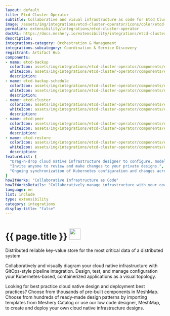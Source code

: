 ```yaml
---
layout: default
title: Etcd Cluster Operator
subtitle: Collaborative and visual infrastructure as code for Etcd Cluster Operator
image: /assets/img/integrations/etcd-cluster-operator/icons/color/etcd-cluster-operator-color.svg
permalink: extensibility/integrations/etcd-cluster-operator
docURL: https://docs.meshery.io/extensibility/integrations/etcd-cluster-operator
description: 
integrations-category: Orchestration & Management
integrations-subcategory: Coordination & Service Discovery
registrant: Artifact Hub
components: 
- name: etcd-backup
  colorIcon: assets/img/integrations/etcd-cluster-operator/components/etcd-backup/icons/color/etcd-backup-color.svg
  whiteIcon: assets/img/integrations/etcd-cluster-operator/components/etcd-backup/icons/white/etcd-backup-white.svg
  description: 
- name: etcd-backup-schedule
  colorIcon: assets/img/integrations/etcd-cluster-operator/components/etcd-backup-schedule/icons/color/etcd-backup-schedule-color.svg
  whiteIcon: assets/img/integrations/etcd-cluster-operator/components/etcd-backup-schedule/icons/white/etcd-backup-schedule-white.svg
  description: 
- name: etcd-cluster
  colorIcon: assets/img/integrations/etcd-cluster-operator/components/etcd-cluster/icons/color/etcd-cluster-color.svg
  whiteIcon: assets/img/integrations/etcd-cluster-operator/components/etcd-cluster/icons/white/etcd-cluster-white.svg
  description: 
- name: etcd-peer
  colorIcon: assets/img/integrations/etcd-cluster-operator/components/etcd-peer/icons/color/etcd-peer-color.svg
  whiteIcon: assets/img/integrations/etcd-cluster-operator/components/etcd-peer/icons/white/etcd-peer-white.svg
  description: 
- name: etcd-restore
  colorIcon: assets/img/integrations/etcd-cluster-operator/components/etcd-restore/icons/color/etcd-restore-color.svg
  whiteIcon: assets/img/integrations/etcd-cluster-operator/components/etcd-restore/icons/white/etcd-restore-white.svg
  description: 
featureList: [
  "Drag-n-drop cloud native infrastructure designer to configure, model, and deploy your workloads.",
  "Invite anyone to review and make changes to your private designs.",
  "Ongoing synchronization of Kubernetes configuration and changes across any number of clusters."
]
howItWorks: "Collaborative Infrastructure as Code"
howItWorksDetails: "Collaboratively manage infrastructure with your coworkers synchronously sharing the same designs."
language: en
list: include
type: extensibility
category: integrations
display-title: "false"
---
```

<h1>{{ page.title }} <img src="{{ page.image }}" style="width: 35px; height: 35px;" /></h1>

<p>
Distributed reliable key-value store for the most critical data of a distributed system
</p>
<p>
    Collaboratively and visually diagram your cloud native infrastructure with GitOps-style pipeline integration. Design, test, and manage configuration your Kubernetes-based, containerized applications as a visual topology.
</p>
<p>
    Looking for best practice cloud native design and deployment best practices? Choose from thousands of pre-built components in MeshMap. Choose from hundreds of ready-made design patterns by importing templates from Meshery Catalog or use our low code designer, MeshMap, to create and deploy your own cloud native infrastructure designs.
</p>
